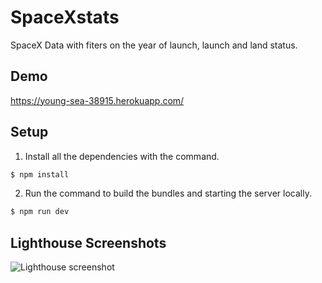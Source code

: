 # SpaceXstats
SpaceX Data with fiters on the year of launch, launch and land status.

## Demo
https://young-sea-38915.herokuapp.com/

## Setup

1. Install all the dependencies with the command.
```bash
$ npm install
```
2. Run the command to build the bundles and starting the server locally.
```bash
$ npm run dev
```
## Lighthouse Screenshots
![Lighthouse screenshot](https://github.com/vishnushenoy/SpaceXstats/edit/master/Screenshot/Lighthouse.png)


